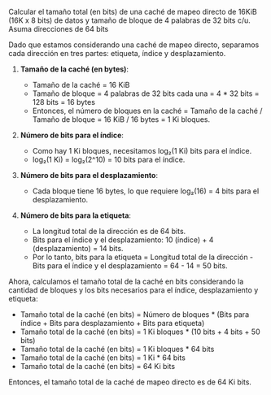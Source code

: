 Calcular el tamaño total (en bits) de una caché de mapeo directo de 16KiB (16K x 8 bits) de datos y
tamaño de bloque de 4 palabras de 32 bits c/u. Asuma direcciones de 64 bits



Dado que estamos considerando una caché de mapeo directo, separamos cada dirección en tres partes: etiqueta, índice y desplazamiento.

1. **Tamaño de la caché (en bytes)**:
   - Tamaño de la caché = 16 KiB
   - Tamaño de bloque = 4 palabras de 32 bits cada una = 4 * 32 bits = 128 bits = 16 bytes
   - Entonces, el número de bloques en la caché = Tamaño de la caché / Tamaño de bloque = 16 KiB / 16 bytes = 1 Ki bloques.

2. **Número de bits para el índice**:
   - Como hay 1 Ki bloques, necesitamos log₂(1 Ki) bits para el índice.
   - log₂(1 Ki) = log₂(2^10) = 10 bits para el índice.

3. **Número de bits para el desplazamiento**:
   - Cada bloque tiene 16 bytes, lo que requiere log₂(16) = 4 bits para el desplazamiento.

4. **Número de bits para la etiqueta**:
   - La longitud total de la dirección es de 64 bits.
   - Bits para el índice y el desplazamiento: 10 (índice) + 4 (desplazamiento) = 14 bits.
   - Por lo tanto, bits para la etiqueta = Longitud total de la dirección - Bits para el índice y el desplazamiento = 64 - 14 = 50 bits.

Ahora, calculamos el tamaño total de la caché en bits considerando la cantidad de bloques y los bits necesarios para el índice, desplazamiento y etiqueta:

- Tamaño total de la caché (en bits) = Número de bloques * (Bits para índice + Bits para desplazamiento + Bits para etiqueta)
- Tamaño total de la caché (en bits) = 1 Ki bloques * (10 bits + 4 bits + 50 bits)
- Tamaño total de la caché (en bits) = 1 Ki bloques * 64 bits
- Tamaño total de la caché (en bits) = 1 Ki * 64 bits
- Tamaño total de la caché (en bits) = 64 Ki bits

Entonces, el tamaño total de la caché de mapeo directo es de 64 Ki bits.
